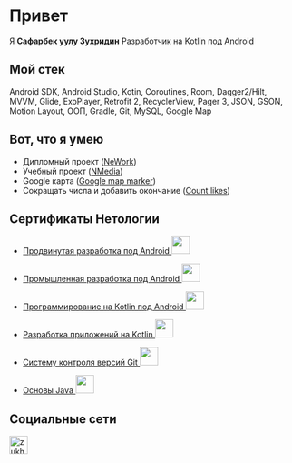 <h1>Привет</h1>
Я <b>Сафарбек уулу Зухридин</b> Разработчик на Kotlin под Android

## Мой стек
Android SDK, Android Studio, Kotin, Coroutines, Room, Dagger2/Hilt, MVVM, Glide, ExoPlayer, Retrofit 2, RecyclerView, Pager 3, JSON, GSON, Motion Layout, ООП, Gradle, Git, MySQL, Google Map

## Вот, что я умею
- Дипломный проект (<a href="https://github.com/zukh21/NeWork">NeWork</a>) <br>
- Учебный проект (<a href="https://github.com/zukh21/NMedia">NMedia</a>) <br>
- Google карта (<a href="https://github.com/zukh21/GoogleMapsMarker">Google map marker</a>) <br>
- Сокращать числа и добавить окончание (<a href="https://github.com/zukh21/count-likes/">Count likes</a>) <br>

## Сертификаты Нетологии
- <a href="https://u.netology.ru/backend/uploads/legacy/shared_diplomas/image/243717/c2461feef5196dd313bf23702a7384e9.png?ts=1674564943">Продвинутая разработка под Android         <img src="https://u.netology.ru/backend/uploads/legacy/shared_diplomas/image/243717/c2461feef5196dd313bf23702a7384e9.png?ts=1674564943" height="32"/></a>

- <a href="https://u.netology.ru/backend/uploads/legacy/shared_diplomas/image/214976/1fd6f75504158aaabd3dad015872e36d.png?ts=1668432955">Промышленная разработка под Android          <img src="https://u.netology.ru/backend/uploads/legacy/shared_diplomas/image/214976/1fd6f75504158aaabd3dad015872e36d.png?ts=1668432955" height="32"/></a>

- <a href="https://u.netology.ru/backend/uploads/legacy/shared_diplomas/image/179145/ca1d10e25d95a979639747e448f683d9.png?ts=1660213584">Программирование на Kotlin под Android         <img src="https://u.netology.ru/backend/uploads/legacy/shared_diplomas/image/179145/ca1d10e25d95a979639747e448f683d9.png?ts=1660213584" height="32"/></a>

- <a href="https://u.netology.ru/backend/uploads/legacy/shared_diplomas/image/159426/c6a3d0c8ed6c491789af9bc1b1e7cbda.png?ts=1655372127">Разработка приложений на Kotlin          <img src="https://u.netology.ru/backend/uploads/legacy/shared_diplomas/image/159426/c6a3d0c8ed6c491789af9bc1b1e7cbda.png?ts=1655372127" height="32"/></a> 

-  <a href="https://u.netology.ru/backend/uploads/legacy/shared_diplomas/image/144829/4fdfe054b28a0affc29ec972eee959be.png?ts=1651263379">Систему контроля версий Git         <img src="https://u.netology.ru/backend/uploads/legacy/shared_diplomas/image/144829/4fdfe054b28a0affc29ec972eee959be.png?ts=1651263379" height="32"/></a> 

-  <a href="https://u.netology.ru/backend/uploads/legacy/shared_diplomas/image/133555/ad924f0c0acf01f500b18460c06d0e9b.png?ts=1648150584">Основы Java         <img src="https://u.netology.ru/backend/uploads/legacy/shared_diplomas/image/133555/ad924f0c0acf01f500b18460c06d0e9b.png?ts=1648150584" height="32"/></a> 

## Социальные сети
<a href="https://instagram.com/zukh.kamchybekov"><img src="https://cdn-icons-png.flaticon.com/512/1384/1384015.png" alt="zukh.kamchybekov" height="32"/></a>

